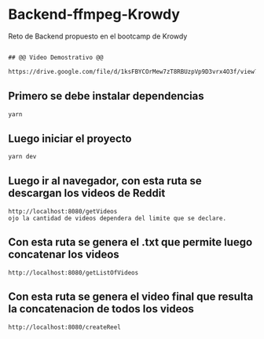 # Backend-ffmpeg-Krowdy
Reto de Backend propuesto en el bootcamp de Krowdy
```diff

## @@ Video Demostrativo @@
```
```bash 
https://drive.google.com/file/d/1ksFBYCOrMew7zT8RBUzpVp9D3vrx4O3f/view?usp=sharing
```

## Primero se debe instalar dependencias
```bash 
yarn
```
## Luego iniciar el proyecto
```bash 
yarn dev 
```
## Luego ir al navegador, con esta ruta se descargan los videos de Reddit
``` 
http://localhost:8080/getVideos
ojo la cantidad de videos dependera del limite que se declare.
```

##  Con esta ruta se genera el .txt que permite luego concatenar los videos
``` 
http://localhost:8080/getListOfVideos
```
##  Con esta ruta se genera el video final que resulta la concatenacion de todos los videos
``` 
http://localhost:8080/createReel
```
